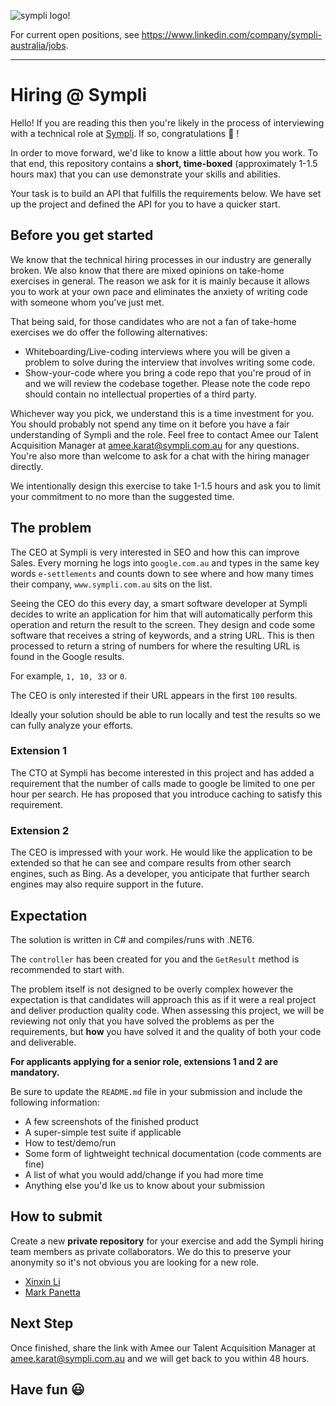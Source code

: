 ![sympli logo!](https://www.sympli.com.au/wp-content/uploads/sympli-logo-black.svg)

For current open positions, see <https://www.linkedin.com/company/sympli-australia/jobs>.

------------------------------------

# Hiring @ Sympli

Hello! If you are reading this then you're likely in the process of interviewing with a technical role at [Sympli](https://www.sympli.com.au/). If so, congratulations :tada: !

In order to move forward, we'd like to know a little about how you work. To that end, this repository contains a **short, time-boxed** (approximately 1-1.5 hours max) that you can use demonstrate your skills and abilities.

Your task is to build an API that fulfills the requirements below. We have set up the project and defined the API for you to have a quicker start.

## Before you get started

We know that the technical hiring processes in our industry are generally broken. We also know that there are mixed opinions on take-home exercises in general. The reason we ask for it is mainly because it allows you to work at your own pace and eliminates the anxiety of writing code with someone whom you've just met.

That being said, for those candidates who are not a fan of take-home exercises we do offer the following alternatives:
- Whiteboarding/Live-coding interviews where you will be given a problem to solve during the interview that involves writing some code.
- Show-your-code where you bring a code repo that you're proud of in and we will review the codebase together. Please note the code repo should contain no intellectual properties of a third party.

Whichever way you pick, we understand this is a time investment for you. You should probably not spend any time on it before you have a fair understanding of Sympli and the role. Feel free to contact Amee our Talent Acquisition Manager at <amee.karat@sympli.com.au> for any questions. You're also more than welcome to ask for a chat with the hiring manager directly.

We intentionally design this exercise to take 1-1.5 hours and ask you to limit your commitment to no more than the suggested time.

## The problem

The CEO at Sympli is very interested in SEO and how this can improve Sales. Every morning he logs into `google.com.au` and types in the same key words `e-settlements` and counts down to see where and how many times their company, `www.sympli.com.au` sits on the list.

Seeing the CEO do this every day, a smart software developer at Sympli decides to write an application for him that will automatically perform this operation and return the result to the screen. They design and code some software that receives a string of keywords, and a string URL. This is then processed to return a string of numbers for where the resulting URL is found in the Google results.

For example, `1, 10, 33` or `0`.

The CEO is only interested if their URL appears in the first `100` results.

Ideally your solution should be able to run locally and test the results so we can fully analyze your efforts.

### Extension 1

The CTO at Sympli has become interested in this project and has added a requirement that the number of calls made to google be limited to one per hour per search. He has proposed that you introduce caching to satisfy this requirement.

### Extension 2

The CEO is impressed with your work. He would like the application to be extended so that he can see and compare results from other search engines, such as Bing. As a developer, you anticipate that further search engines may also require support in the future.

## Expectation
The solution is written in C# and compiles/runs with .NET6.

The `controller` has been created for you and the `GetResult` method is recommended to start with.

The problem itself is not designed to be overly complex however the expectation is that candidates will approach this as if it were a real project and deliver production quality code. When assessing this project, we will be reviewing not only that you have solved the problems as per the requirements, but **how** you have solved it and the quality of both your code and deliverable.

**For applicants applying for a senior role, extensions 1 and 2 are mandatory.**

Be sure to update the `README.md` file in your submission and include the following information:
- A few screenshots of the finished product
- A super-simple test suite if applicable
- How to test/demo/run
- Some form of lightweight technical documentation (code comments are fine)
- A list of what you would add/change if you had more time
- Anything else you'd lke us to know about your submission

## How to submit

Create a new **private repository** for your exercise and add the Sympli hiring team members as private collaborators. We do this to preserve your anonymity so it's not obvious you are looking for a new role.
- [Xinxin Li](https://github.com/xinxin-sympli)
- [Mark Panetta](https://github.com/mjpanetta)

## Next Step

Once finished, share the link with Amee our Talent Acquisition Manager at <amee.karat@sympli.com.au> and we will get back to you within 48 hours.

## Have fun  :smiley:
